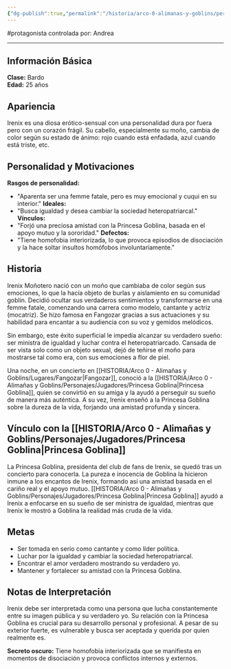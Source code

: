 ```yaml
---
{"dg-publish":true,"permalink":"/historia/arco-0-alimanas-y-goblins/personajes/jugadores/irenix/"}
---
```


#protagonista controlada por: Andrea
***
## Información Básica
**Clase:** Bardo  
**Edad:** 25 años
## Apariencia
Irenix es una diosa erótico-sensual con una personalidad dura por fuera pero con un corazón frágil. Su cabello, especialmente su moño, cambia de color según su estado de ánimo: rojo cuando está enfadada, azul cuando está triste, etc. 
## Personalidad y Motivaciones

**Rasgos de personalidad:** 
- "Aparenta ser una femme fatale, pero es muy emocional y cuqui en su interior."
**Ideales:** 
- "Busca igualdad y desea cambiar la sociedad heteropatriarcal."
**Vínculos:** 
- "Forjó una preciosa amistad con la Princesa Goblina, basada en el apoyo mutuo y la sororidad."
**Defectos:** 
- "Tiene homofobia interiorizada, lo que provoca episodios de disociación y la hace soltar insultos homófobos involuntariamente."

## Historia
Irenix Moñotero nació con un moño que cambiaba de color según sus emociones, lo que la hacía objeto de burlas y aislamiento en su comunidad goblin. Decidió ocultar sus verdaderos sentimientos y transformarse en una femme fatale, comenzando una carrera como modelo, cantante y actriz (mocatriz). Se hizo famosa en Fangozar gracias a sus actuaciones y su habilidad para encantar a su audiencia con su voz y gemidos melódicos.

Sin embargo, este éxito superficial le impedía alcanzar su verdadero sueño: ser ministra de igualdad y luchar contra el heteropatriarcado. Cansada de ser vista solo como un objeto sexual, dejó de teñirse el moño para mostrarse tal como era, con sus emociones a flor de piel.

Una noche, en un concierto en [[HISTORIA/Arco 0 - Alimañas y Goblins/Lugares/Fangozar\|Fangozar]], conoció a la [[HISTORIA/Arco 0 - Alimañas y Goblins/Personajes/Jugadores/Princesa Goblina\|Princesa Goblina]], quien se convirtió en su amiga y la ayudó a perseguir su sueño de manera más auténtica. A su vez, Irenix enseñó a la Princesa Goblina sobre la dureza de la vida, forjando una amistad profunda y sincera.

## Vínculo con la [[HISTORIA/Arco 0 - Alimañas y Goblins/Personajes/Jugadores/Princesa Goblina\|Princesa Goblina]]
La Princesa Goblina, presidenta del club de fans de Irenix, se quedó tras un concierto para conocerla. La pureza e inocencia de Goblina la hicieron inmune a los encantos de Irenix, formando así una amistad basada en el cariño real y el apoyo mutuo. [[HISTORIA/Arco 0 - Alimañas y Goblins/Personajes/Jugadores/Princesa Goblina\|Princesa Goblina]] ayudó a Irenix a enfocarse en su sueño de ser ministra de igualdad, mientras que Irenix le mostró a Goblina la realidad más cruda de la vida.

## Metas
- Ser tomada en serio como cantante y como líder política.
- Luchar por la igualdad y cambiar la sociedad heteropatriarcal.
- Encontrar el amor verdadero mostrando su verdadero yo.
- Mantener y fortalecer su amistad con la Princesa Goblina.

## Notas de Interpretación
Irenix debe ser interpretada como una persona que lucha constantemente entre su imagen pública y su verdadero yo. Su relación con la Princesa Goblina es crucial para su desarrollo personal y profesional. A pesar de su exterior fuerte, es vulnerable y busca ser aceptada y querida por quien realmente es.

**Secreto oscuro:** Tiene homofobia interiorizada que se manifiesta en momentos de disociación y provoca conflictos internos y externos.
